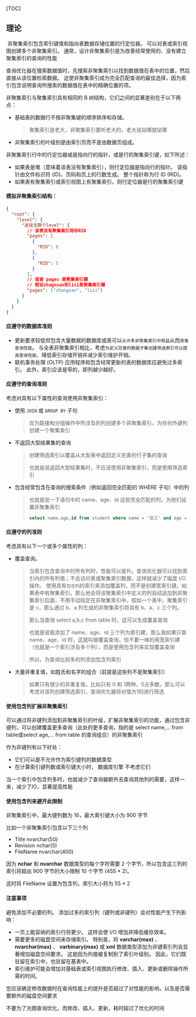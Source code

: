 [TOC]

## 理论

​	非聚集索引包含索引键值和指向表数据存储位置的行定位器。 可以对表或索引视图创建多个非聚集索引。 通常，设计非聚集索引是为改善经常使用的、没有建立聚集索引的查询的性能

​	查询优化器在搜索数据值时，先搜索非聚集索引以找到数据值在表中的位置，然后直接从该位置检索数据。 这使非聚集索引成为完全匹配查询的最佳选择，因为索引包含说明查询所搜索的数据值在表中的精确位置的项。

非聚集索引与聚集索引具有相同的 B 树结构，它们之间的显著差别在于以下两点：

* 基础表的数据行不按非聚集键的顺序排序和存储。

  > 聚集索引是老大，非聚集索引要听老大的，老大说站哪就站哪

* 非聚集索引的叶级别是由索引页而不是由数据页组成。

非聚集索引行中的行定位器或是指向行的指针，或是行的聚集索引键，如下所述：

- 如果表是堆（意味着该表没有聚集索引），则行定位器是指向行的指针。 该指针由文件标识符 (ID)、页码和页上的行数生成。 整个指针称为行 ID (RID)。
- 如果表有聚集索引或索引视图上有聚集索引，则行定位器是行的聚集索引键

#### 模拟非聚集索引结构：

```json
{
  "root": {
    "level": {
      "途径无限个level": {
        // 该表没有聚集索引将存RID
        "pages": [
          {
            "RID": 0
          },
          {
            "RID": 5
          }
        ],
        // 或者 pages 是聚集索引键
        // 假设zhagnsan和lisi是聚集索引键
        "pages": ["zhangsan", "lisi"]
      }
    }
  }
}

```

#### 应遵守的数据库准则

* 更新要求较低但包含大量数据的数据库或表可以`从许多非聚集索引中获益`从而`改善查询性能`。 与全表非聚集索引相比，考虑`为定义完善的数据子集创建筛选索引可以提高查询性能`、降低索引存储开销并减少索引维护开销。
* 联机事务处理 (OLTP) 应用程序和包含经常更新的表的数据库应避免过多索引。 此外，索引应该是窄的，即列越少越好。

#### 应遵守的查询准则

考虑对具有以下属性的查询使用非聚集索引：

* 使用 `JOIN` 或 `GROUP BY` 子句

  > 应为联接和分组操作中所涉及的列创建多个非聚集索引，为任何外键列创建一个聚集索引

* 不返回大型结果集的查询

  > 创建筛选索引以覆盖从大型表中返回定义完善的行子集的查询
  >
  > 也就是说返回大型结果集时，不应该使用非聚集索引，而是使用筛选索引

* 包含经常包含在查询的搜索条件（例如返回完全匹配的 WHERE 子句）中的列

  > 也就是说一下语句中的 name、age、id 这些完全匹配的列，为他们设置非聚集索引
  >
  > ```sql
  > select name,age,id from student where name = '张三' and age = 15 and id = 0
  > ```

#### 应遵守的列准则

考虑具有以下一个或多个属性的列：

* 覆盖查询。

  > 当索引包含查询中的所有列时，性能可以提升。查询优化器可以找到索引内的所有列值；不会访问表或聚集索引数据，这样就减少了磁盘 I/O 操作。 使用具有`包含列`的索引来添加覆盖列，而不是创建宽索引键。如果表中有聚集索引，那么他会将该聚集索引中定义的列自动追加到非聚集索引后面，不用手动指定在非聚集索引中，假如一个表中，聚集索引是 c，那么通过 b、a 列生成的非聚集索引将具有 b、a、c 三个列。
  >
  > 那么当查询 select a,b,c from table 时，这可以生成覆盖查询
  >
  > 也就是说我添加了 name、age、id 三个列为索引建，那么我如果只查 name、age、id 时，这就叫做覆盖查询，但不要一味的用宽索引建（也就是一个索引涉及多个列），而是使用包含列来实现覆盖查询
  >
  > 所以，为查询比较多的列添加包含列索引

* 大量非重复值，如姓氏和名字的组合（前提是这些列不是聚集索引）

  > 如果只有很少的非重复值，比如只有 0 和 1两种，0占多数，那么可以考虑对该列创建筛选索引，查询优化器将对值为1的进行筛选

#### 使用包含列扩展非聚集索引

可以通过将非键列添加到非聚集索引的叶级，扩展非聚集索引的功能，通过包含非键列，可以创建覆盖更多查询（此处的更多查询，指的是 select name,... from table或select age,... from table 的查询组合）的非聚集索引

作为非键列有以下好处：

* 它们可以是不允许作为索引键列的数据类型
* 在计算索引键列数或索引键大小时， 数据库引擎 不考虑它们

当一个索引中包含列多时，也就减少了查询器额外去查询其他列的需要，这样一来，减少了IO，显著提高性能

#### 使用包含列来避开此限制

非聚集索引中，最大键列数为 16，最大索引键大小为 900 字节

比如一个非聚集索引包含以下三个列

* Title nvarchar(50)
* Revision nchar(5)
* FileName nvarchar(400)

因为 **nchar** 和 **nvarchar** 数据类型的每个字符需要 2 个字节，所以包含这三列的索引将超出 900 字节的大小限制 10 个字节 (455 * 2)。

这时将 FileName 设置为包含列，索引大小将为 55 * 2

#### 注意事项

避免添加不必要的列。 添加过多的索引列（键列或非键列）会对性能产生下列影响：

* 一页上能容纳的索引行将更少。 这样会使 I/O 增加并降低缓存效率。
* 需要更多的磁盘空间来存储索引。 特别是，将 **varchar(max)** 、 **nvarchar(max)** 、 **varbinary(max)** 或 **xml** 数据类型添加为非键索引列会显著增加磁盘空间要求。 这是因为列值被复制到了索引叶级别。 因此，它们既驻留在索引中，也驻留在基表中。
* 索引维护可能会增加对基础表或索引视图执行修改、插入、更新或删除操作所需的时间。

您应该确定修改数据时在查询性能上的提升是否超过了对性能的影响，以及是否需要额外的磁盘空间要求

不要为了光图查询优化，而修改、插入、更新，耗时超过了优化的时间


